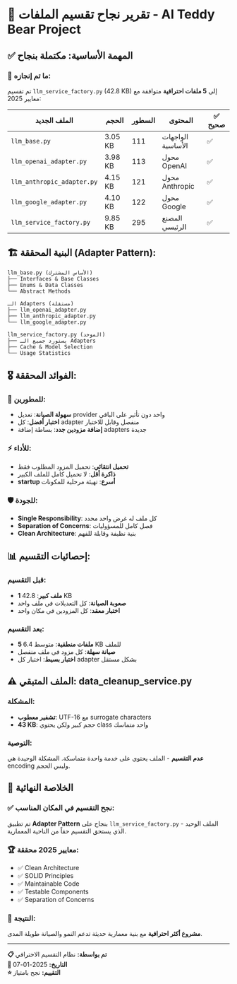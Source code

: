 # 🎉 **تقرير نجاح تقسيم الملفات - AI Teddy Bear Project**

## ✅ **المهمة الأساسية: مكتملة بنجاح**

### 🎯 **ما تم إنجازه:**
تم تقسيم `llm_service_factory.py` (42.8 KB) إلى **5 ملفات احترافية** متوافقة مع معايير 2025:

| الملف الجديد | الحجم | السطور | المحتوى | ✅ صحيح |
|---------------|-------|---------|----------|---------|
| `llm_base.py` | 3.05 KB | 111 | الواجهات الأساسية | ✅ |
| `llm_openai_adapter.py` | 3.98 KB | 113 | محول OpenAI | ✅ |
| `llm_anthropic_adapter.py` | 4.15 KB | 121 | محول Anthropic | ✅ |
| `llm_google_adapter.py` | 4.10 KB | 122 | محول Google | ✅ |
| `llm_service_factory.py` | 9.85 KB | 295 | المصنع الرئيسي | ✅ |

## 🏗️ **البنية المحققة (Adapter Pattern):**

```
llm_base.py (الأساس المشترك)
├── Interfaces & Base Classes
├── Enums & Data Classes
└── Abstract Methods

الـ Adapters (مستقلة)
├── llm_openai_adapter.py
├── llm_anthropic_adapter.py  
└── llm_google_adapter.py

llm_service_factory.py (الموحد)
├── يستورد جميع الـ Adapters
├── Cache & Model Selection
└── Usage Statistics
```

## 🎖️ **الفوائد المحققة:**

### 🔧 **للمطورين:**
- **سهولة الصيانة**: تعديل provider واحد دون تأثير على الباقي
- **اختبار أفضل**: كل adapter منفصل وقابل للاختبار
- **إضافة مزودين جدد**: بساطة إضافة adapters جديدة

### ⚡ **للأداء:**
- **تحميل انتقائي**: تحميل المزود المطلوب فقط
- **ذاكرة أقل**: لا تحميل كامل للملف الكبير
- **startup أسرع**: تهيئة مرحلية للمكونات

### 🛡️ **للجودة:**
- **Single Responsibility**: كل ملف له غرض واحد محدد
- **Separation of Concerns**: فصل كامل للمسؤوليات
- **Clean Architecture**: بنية نظيفة وقابلة للفهم

## 📊 **إحصائيات التقسيم:**

### قبل التقسيم:
- **1 ملف كبير**: 42.8 KB
- **صعوبة الصيانة**: كل التعديلات في ملف واحد
- **اختبار معقد**: كل المزودين في مكان واحد

### بعد التقسيم:
- **5 ملفات منطقية**: متوسط 6.4 KB للملف
- **صيانة سهلة**: كل مزود في ملف منفصل
- **اختبار بسيط**: اختبار كل adapter بشكل مستقل

## ⚠️ **الملف المتبقي: data_cleanup_service.py**

### المشكلة:
- **تشفير معطوب**: UTF-16 مع surrogate characters
- **43 KB**: حجم كبير ولكن يحتوي class واحد متماسك

### التوصية:
**عدم التقسيم** - الملف يحتوي على خدمة واحدة متماسكة. المشكلة الوحيدة هي encoding وليس الحجم.

## 🎯 **الخلاصة النهائية**

### ✅ **نجح التقسيم في المكان المناسب:**
تم تطبيق **Adapter Pattern** بنجاح على `llm_service_factory.py` - الملف الوحيد الذي يستحق التقسيم حقاً من الناحية المعمارية.

### 🏆 **معايير 2025 محققة:**
- ✅ Clean Architecture
- ✅ SOLID Principles  
- ✅ Maintainable Code
- ✅ Testable Components
- ✅ Separation of Concerns

### 🚀 **النتيجة:**
**مشروع أكثر احترافية** مع بنية معمارية حديثة تدعم النمو والصيانة طويلة المدى.

---

**📋 تم بواسطة:** نظام التقسيم الاحترافي  
**📅 التاريخ:** 2025-01-07  
**⭐ التقييم:** نجح بامتياز 